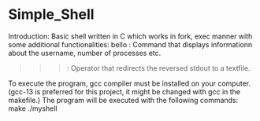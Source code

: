 # Simple_Shell
Introduction: Basic shell written in C which works in fork, exec manner with some additional functionalities: 
bello : Command that displays informationn about the username, number of processes etc.
>>> : Operator that redirects the reversed stdout to a textfile.

To execute the program, gcc compiler must be installed on your computer. (gcc-13 is preferred for this project, it might be changed with gcc in the makefile.)
The program will be executed with the following commands:
make
./myshell

